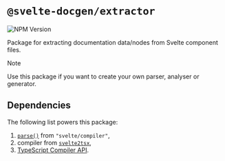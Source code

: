 # `@svelte-docgen/extractor`

![NPM Version](https://img.shields.io/npm/v/svelte-docgen-extractor?style=for-the-badge&logo=npm)

Package for extracting documentation data/nodes from Svelte component files.

> [!NOTE]
> Use this package if you want to create your own parser, analyser or generator.

## Dependencies

The following list powers this package:

1. [`parse()`](https://svelte.dev/docs/svelte/svelte-compiler#parse) from `"svelte/compiler"`,
1. compiler from [`svelte2tsx`](https://github.com/sveltejs/language-tools/tree/master/packages/svelte2tsx),
1. [TypeScript Compiler API](https://www.typescriptlang.org/docs/handbook/compiler-api.html).
